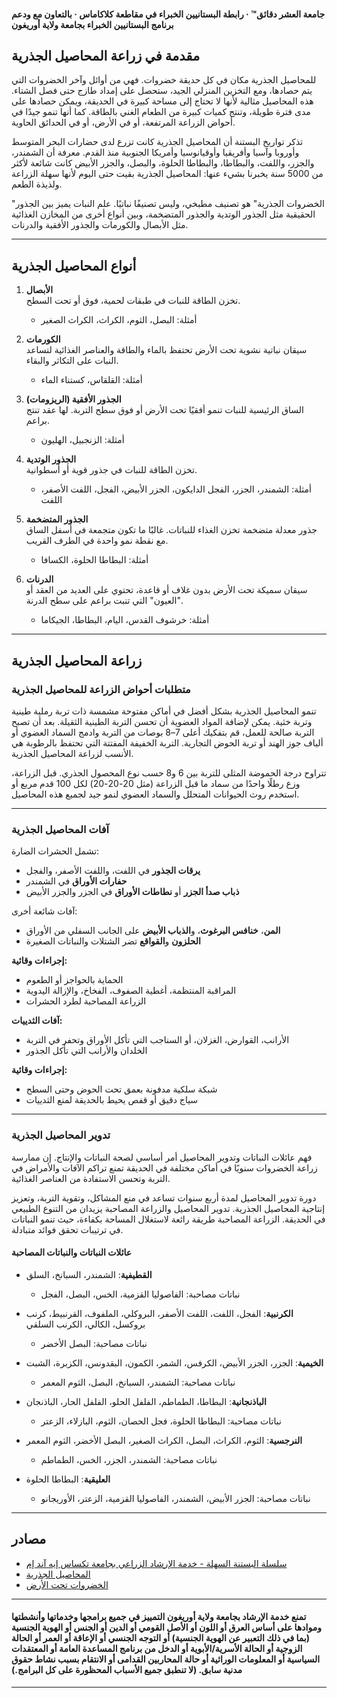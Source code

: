 #### جامعة العشر دقائق™ · رابطة البستانيين الخبراء في مقاطعة كلاكاماس · بالتعاون مع ودعم برنامج البستانيين الخبراء بجامعة ولاية أوريغون

## مقدمة في زراعة المحاصيل الجذرية

للمحاصيل الجذرية مكان في كل حديقة خضروات. فهي من أوائل وآخر الخضروات التي يتم حصادها، ومع التخزين المنزلي الجيد، ستحصل على إمداد طازج حتى فصل الشتاء. هذه المحاصيل مثالية لأنها لا تحتاج إلى مساحة كبيرة في الحديقة، ويمكن حصادها على مدى فترة طويلة، وتنتج كميات كبيرة من الطعام الغني بالطاقة. كما أنها تنمو جيدًا في أحواض الزراعة المرتفعة، أو في الأرض، أو في الحدائق الحاوية.

تذكر تواريخ البستنة أن المحاصيل الجذرية كانت تزرع لدى حضارات البحر المتوسط وأوروبا وآسيا وأفريقيا وأوقيانوسيا وأمريكا الجنوبية منذ القدم. معرفة أن الشمندر، والجزر، واللفت، والبطاطا، والبطاطا الحلوة، والبصل، والجزر الأبيض كانت شائعة لأكثر من 5000 سنة يخبرنا بشيء عنها: المحاصيل الجذرية بقيت حتى اليوم لأنها سهلة الزراعة ولذيذة الطعم.

"الخضروات الجذرية" هو تصنيف مطبخي، وليس تصنيفًا نباتيًا. علم النبات يميز بين الجذور الحقيقية مثل الجذور الوتدية والجذور المتضخمة، وبين أنواع أخرى من المخازن الغذائية مثل الأبصال والكورمات والجذور الأفقية والدرنات.

---

## أنواع المحاصيل الجذرية

1. **الأبصال**  
   تخزن الطاقة للنبات في طبقات لحمية، فوق أو تحت السطح.  
   - أمثلة: البصل، الثوم، الكراث، الكراث الصغير

2. **الكورمات**  
   سيقان نباتية نشوية تحت الأرض تحتفظ بالماء والطاقة والعناصر الغذائية لتساعد النبات على التكاثر والبقاء.  
   - أمثلة: القلقاس، كستناء الماء

3. **الجذور الأفقية (الريزومات)**  
   الساق الرئيسية للنبات تنمو أفقيًا تحت الأرض أو فوق سطح التربة. لها عقد تنتج براعم.  
   - أمثلة: الزنجبيل، الهليون

4. **الجذور الوتدية**  
   تخزن الطاقة للنبات في جذور قوية أو أسطوانية.  
   - أمثلة: الشمندر، الجزر، الفجل الدايكون، الجزر الأبيض، الفجل، اللفت الأصفر، اللفت

5. **الجذور المتضخمة**  
   جذور معدلة متضخمة تخزن الغذاء للنباتات. غالبًا ما تكون متجمعة في أسفل الساق مع نقطة نمو واحدة في الطرف القريب.  
   - أمثلة: البطاطا الحلوة، الكسافا

6. **الدرنات**  
   سيقان سميكة تحت الأرض بدون غلاف أو قاعدة، تحتوي على العديد من العقد أو "العيون" التي تنبت براعم على سطح الدرنة.  
   - أمثلة: خرشوف القدس، اليام، البطاطا، الجيكاما

---

## زراعة المحاصيل الجذرية

### متطلبات أحواض الزراعة للمحاصيل الجذرية

تنمو المحاصيل الجذرية بشكل أفضل في أماكن مفتوحة مشمسة ذات تربة رملية طينية وتربة خثية. يمكن لإضافة المواد العضوية أن تحسن التربة الطينية الثقيلة. بعد أن تصبح التربة صالحة للعمل، قم بتفكيك أعلى 7–8 بوصات من التربة وادمج السماد العضوي أو ألياف جوز الهند أو تربة الحوض التجارية. التربة الخفيفة المفتتة التي تحتفظ بالرطوبة هي الأنسب لزراعة المحاصيل الجذرية.

تتراوح درجة الحموضة المثلى للتربة بين 6 و8 حسب نوع المحصول الجذري. قبل الزراعة، وزع رطلًا واحدًا من سماد ما قبل الزراعة (مثل 20-20-20) لكل 100 قدم مربع أو استخدم روث الحيوانات المتحلل والسماد العضوي لنمو جيد لجميع هذه المحاصيل.

---

### آفات المحاصيل الجذرية

تشمل الحشرات الضارة:
- **يرقات الجذور** في اللفت، واللفت الأصفر، والفجل
- **حفارات الأوراق** في الشمندر
- **ذباب صدأ الجزر** أو **نطاطات الأوراق** في الجزر والجزر الأبيض

آفات شائعة أخرى:
- **المن**، **خنافس البرغوث**، و**الذباب الأبيض** على الجانب السفلي من الأوراق
- **الحلزون** و**القواقع** تضر الشتلات والنباتات الصغيرة

**إجراءات وقائية:**
- الحماية بالحواجز أو الطعوم
- المراقبة المنتظمة، أغطية الصفوف، الفخاخ، والإزالة اليدوية
- الزراعة المصاحبة لطرد الحشرات

**آفات الثدييات:**
- الأرانب، القوارض، الغزلان، أو السناجب التي تأكل الأوراق وتحفر في التربة
- الخلدان والأرانب التي تأكل الجذور

**إجراءات وقائية:**
- شبكة سلكية مدفونة بعمق تحت الحوض وحتى السطح
- سياج دقيق أو قفص يحيط بالحديقة لمنع الثدييات

---

### تدوير المحاصيل الجذرية

فهم عائلات النباتات وتدوير المحاصيل أمر أساسي لصحة النباتات والإنتاج. إن ممارسة زراعة الخضروات سنويًا في أماكن مختلفة في الحديقة تمنع تراكم الآفات والأمراض في التربة وتحسن الاستفادة من العناصر الغذائية.

دورة تدوير المحاصيل لمدة أربع سنوات تساعد في منع المشاكل، وتقوية التربة، وتعزيز إنتاجية المحاصيل الجذرية. تدوير المحاصيل والزراعة المصاحبة يزيدان من التنوع الطبيعي في الحديقة. الزراعة المصاحبة طريقة رائعة لاستغلال المساحة بكفاءة، حيث تنمو النباتات في ترتيبات تحقق فوائد متبادلة.

#### عائلات النباتات والنباتات المصاحبة

- **القطيفية**: الشمندر، السبانخ، السلق  
  - نباتات مصاحبة: الفاصوليا القزمية، الخس، البصل، الفجل

- **الكرنبية**: الفجل، اللفت، اللفت الأصفر، البروكلي، الملفوف، القرنبيط، كرنب بروكسل، الكالي، الكرنب السلقي  
  - نباتات مصاحبة: البصل الأخضر

- **الخيمية**: الجزر، الجزر الأبيض، الكرفس، الشمر، الكمون، البقدونس، الكزبرة، الشبت  
  - نباتات مصاحبة: الشمندر، السبانخ، البصل، الثوم المعمر

- **الباذنجانية**: البطاطا، الطماطم، الفلفل الحلو، الفلفل الحار، الباذنجان  
  - نباتات مصاحبة: البطاطا الحلوة، فجل الحصان، الثوم، البازلاء، الزعتر

- **النرجسية**: الثوم، الكراث، البصل، الكراث الصغير، البصل الأخضر، الثوم المعمر  
  - نباتات مصاحبة: الشمندر، الجزر، الخس، الطماطم

- **العليقية**: البطاطا الحلوة  
  - نباتات مصاحبة: الجزر الأبيض، الشمندر، الفاصوليا القزمية، الزعتر، الأوريجانو

---

## مصادر

- [سلسلة البستنة السهلة - خدمة الإرشاد الزراعي بجامعة تكساس إيه آند إم](https://aggie-horticulture.tamu.edu/vegetable/easy-gardening-series/)
- [المحاصيل الجذرية](https://ag.umass.edu/sites/ag.umass.edu/files/fact-sheets/pdf/root_crops.pdf)
- [الخضروات تحت الأرض](https://washingtoncountymastergardeners.org/wp-content/uploads/2024/04/Root-Crops-Vegetable-Underground.pdf)

---

#### تمنع خدمة الإرشاد بجامعة ولاية أوريغون التمييز في جميع برامجها وخدماتها وأنشطتها وموادها على أساس العرق أو اللون أو الأصل القومي أو الدين أو الجنس أو الهوية الجنسية (بما في ذلك التعبير عن الهوية الجنسية) أو التوجه الجنسي أو الإعاقة أو العمر أو الحالة الزوجية أو الحالة الأسرية/الأبوية أو الدخل من برنامج المساعدة العامة أو المعتقدات السياسية أو المعلومات الوراثية أو حالة المحاربين القدامى أو الانتقام بسبب نشاط حقوق مدنية سابق. (لا تنطبق جميع الأسباب المحظورة على كل البرامج.)
---